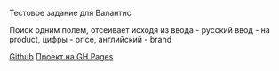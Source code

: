 Тестовое задание для Валантис

Поиск одним полем, отсеивает исходя из ввода - русский ввод - на product, цифры - price, английский - brand

[Github](https://github.com/Vgrotherz/valantis_store) 
[Проект на GH Pages](https://vgrotherz.github.io/valantis_store.github.io/)